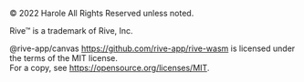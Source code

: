 © 2022 Harole
All Rights Reserved unless noted.

Rive™ is a trademark of Rive, Inc.

@rive-app/canvas <https://github.com/rive-app/rive-wasm> is licensed under the terms of the MIT license.  
For a copy, see <https://opensource.org/licenses/MIT>.

